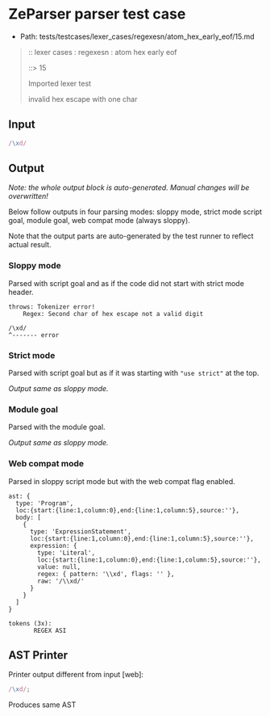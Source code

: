 # ZeParser parser test case

- Path: tests/testcases/lexer_cases/regexesn/atom_hex_early_eof/15.md

> :: lexer cases : regexesn : atom hex early eof
>
> ::> 15
>
> Imported lexer test
>
> invalid hex escape with one char

## Input

`````js
/\xd/
`````

## Output

_Note: the whole output block is auto-generated. Manual changes will be overwritten!_

Below follow outputs in four parsing modes: sloppy mode, strict mode script goal, module goal, web compat mode (always sloppy).

Note that the output parts are auto-generated by the test runner to reflect actual result.

### Sloppy mode

Parsed with script goal and as if the code did not start with strict mode header.

`````
throws: Tokenizer error!
    Regex: Second char of hex escape not a valid digit

/\xd/
^------- error
`````

### Strict mode

Parsed with script goal but as if it was starting with `"use strict"` at the top.

_Output same as sloppy mode._

### Module goal

Parsed with the module goal.

_Output same as sloppy mode._

### Web compat mode

Parsed in sloppy script mode but with the web compat flag enabled.

`````
ast: {
  type: 'Program',
  loc:{start:{line:1,column:0},end:{line:1,column:5},source:''},
  body: [
    {
      type: 'ExpressionStatement',
      loc:{start:{line:1,column:0},end:{line:1,column:5},source:''},
      expression: {
        type: 'Literal',
        loc:{start:{line:1,column:0},end:{line:1,column:5},source:''},
        value: null,
        regex: { pattern: '\\xd', flags: '' },
        raw: '/\\xd/'
      }
    }
  ]
}

tokens (3x):
       REGEX ASI
`````


## AST Printer

Printer output different from input [web]:

````js
/\xd/;
````

Produces same AST
